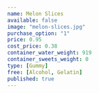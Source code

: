 ```yaml
---
name: Melon Slices
available: false
image: "melon-slices.jpg"
purchase_option: "1"
price: 0.95
cost_price: 0.38
container_water_weight: 919
container_sweets_weight: 0
type: [Gummy]
free: [Alcohol, Gelatin]
published: true
---
```

